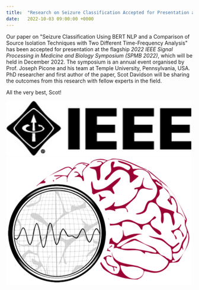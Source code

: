 ```yaml
---
title:  "Research on Seizure Classification Accepted for Presentation at the *IEEE SPMB 2022*"
date:   2022-10-03 09:00:00 +0000
---
```


Our paper on "Seizure Classification Using BERT NLP and a Comparison of Source Isolation Techniques with Two Different Time-Frequency Analysis" has been accepted for presentation at the flagship *2022 IEEE Signal Processing in Medicine and Biology Symposium (SPMB 2022)*, which will be held in December 2022. The symposium is an annual event organised by Prof. Joseph Picone and his team at Temple University, Pennsylvania, USA. PhD researcher and first author of the paper, Scot Davidson will be sharing the outcomes from this research with fellow experts in the field.

All the very best, Scot!

<!--- 
\[Updated\]: The paper is now published and can be downloaded [here](https://doi.org/10.1109/MELECON53508.2022.9843099).
--->

<img src="/assets/Figures/IEEE.jpg" width="500">
<img src="/assets/Figures/SPMB.png" width="500">

